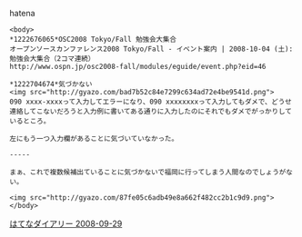 
hatena

```
<body>
*1222676065*OSC2008 Tokyo/Fall 勉強会大集合
オープンソースカンファレンス2008 Tokyo/Fall - イベント案内 | 2008-10-04 (土): 勉強会大集合（2コマ連続）
http://www.ospn.jp/osc2008-fall/modules/eguide/event.php?eid=46

*1222704674*気づかない
<img src="http://gyazo.com/bad7b52c84e7299c634ad72e4be9541d.png">
090 xxxx-xxxxって入力してエラーになり、090 xxxxxxxxって入力してもダメで、どうせ連絡してこないだろうと入力例に書いてある通りに入力したのにそれでもダメでがっかりしているところ。

左にもう一つ入力欄があることに気づいていなかった。

-----

まぁ、これで複数候補出ていることに気づかないで福岡に行ってしまう人間なのでしょうがない。

<img src="http://gyazo.com/87fe05c6adb49e8a662f482cc2b1c9d9.png">
</body>
```


[はてなダイアリー 2008-09-29](https://nishiohirokazu.hatenadiary.org/archive/2008/09/29)